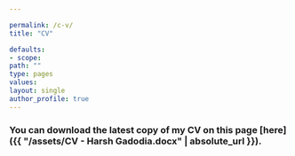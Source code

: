 ```yaml
---

permalink: /c-v/
title: "CV"

defaults:
- scope:
path: ""
type: pages
values:
layout: single
author_profile: true
---
```

### You can download the latest copy of my CV on this page [here]({{ "/assets/CV - Harsh Gadodia.docx" | absolute_url }}).

